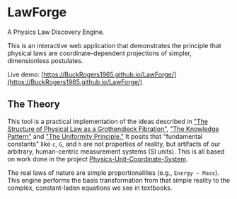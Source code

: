 # LawForge
A Physics Law Discovery Engine.

This is an interactive web application that demonstrates the principle that physical laws are coordinate-dependent projections of simpler, dimensionless postulates.

Live demo: [https://BuckRogers1965.github.io/LawForge/](https://BuckRogers1965.github.io/LawForge/)


## The Theory

This tool is a practical implementation of the ideas described in ["The Structure of Physical Law as a Grothendieck Fibration"](https://mystry-geek.blogspot.com/2025/06/the-structure-of-physical-law-as.html), ["The Knowledge Pattern"](https://mystry-geek.blogspot.com/2025/07/the-knowledge-pattern-computational.html) and ["The Uniformity Principle."](https://mystry-geek.blogspot.com/2025/07/the-uniformity-principle-how-consistent.html) It posits that "fundamental constants" like `c`, `G`, and `h` are not properties of reality, but artifacts of our arbitrary, human-centric measurement systems (SI units).  This is all based on work done in the project [Physics-Unit-Coordinate-System](https://github.com/BuckRogers1965/Physics-Unit-Coordinate-System).

The real laws of nature are simple proportionalities (e.g., `Energy ~ Mass`). This engine performs the basis transformation from that simple reality to the complex, constant-laden equations we see in textbooks.
